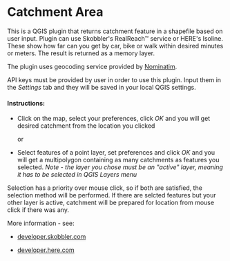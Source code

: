 # Catchment Area

This is a QGIS plugin that returns catchment feature in a shapefile based on user input. Plugin can use Skobbler's RealReach™ service or HERE's Isoline. These show how far can you get by car, bike or walk within desired minutes or meters. The result is returned as a memory layer.

The plugin uses geocoding service provided by [Nominatim](http://wiki.openstreetmap.org/wiki/Nominatim).

API keys must be provided by user in order to use this plugin. Input them in the *Settings* tab and they will be saved in your local QGIS settings.


#### Instructions:

- Click on the map, select your preferences, click *OK* and you will get desired catchment from the location you clicked

    or

- Select features of a point layer, set preferences and click *OK* and you will get a multipolygon containing as many catchments as features you selected. *Note - the layer you chose must be an "active" layer, meaning it has to be selected in QGIS Layers menu*


Selection has a priority over mouse click, so if both are satisfied, the selection method will be performed. If there are selcted features but your other layer is active, catchment will be prepared for location from mouse click if there was any.


More information - see: 

- [developer.skobbler.com](http://developer.skobbler.com/)

- [developer.here.com](https://developer.here.com/rest-apis/documentation/routing/topics/request-isoline.html)
